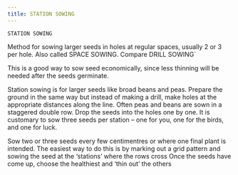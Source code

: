 ```yaml
---
title: STATION SOWING
---
```

`STATION SOWING`

Method for sowing larger seeds in holes at regular spaces, usually 2 or 3 per hole. Also called SPACE SOWING. Compare DRILL SOWING`

This is a good way to sow seed economically, since less thinning will be needed after the seeds germinate.

Station sowing is for larger seeds like broad beans and peas. Prepare the ground in the same
way but instead of making a drill, make holes at the appropriate distances along the line. Often
peas and beans are sown in a staggered double row. Drop the seeds into the holes one by one. It
is customary to sow three seeds per station – one for you, one for the birds, and one for luck.

Sow two or three seeds every few centimentres or where one final plant is intended. The easiest way to do this is by marking out a grid pattern and sowing the seed at the ‘stations’ where the rows cross
Once the seeds have come up, choose the healthiest and ‘thin out’ the others